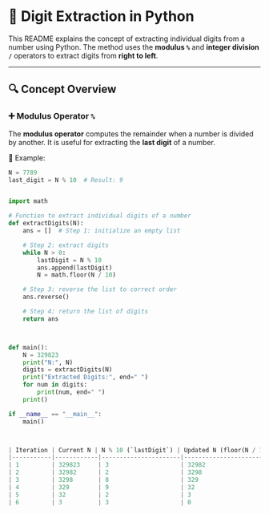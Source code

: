 # 📘 Digit Extraction in Python

This README explains the concept of extracting individual digits from a number using Python. The method uses the **modulus `%`** and **integer division `/`** operators to extract digits from **right to left**.

---

## 🔍 Concept Overview

### ➕ Modulus Operator `%`

The **modulus operator** computes the remainder when a number is divided by another. It is useful for extracting the **last digit** of a number.

📌 Example:
```python
N = 7789
last_digit = N % 10  # Result: 9


import math

# Function to extract individual digits of a number
def extractDigits(N):
    ans = []  # Step 1: initialize an empty list

    # Step 2: extract digits
    while N > 0:
        lastDigit = N % 10
        ans.append(lastDigit)
        N = math.floor(N / 10)

    # Step 3: reverse the list to correct order
    ans.reverse()

    # Step 4: return the list of digits
    return ans



def main():
    N = 329823
    print("N:", N)
    digits = extractDigits(N)
    print("Extracted Digits:", end=" ")
    for num in digits:
        print(num, end=" ")
    print()

if __name__ == "__main__":
    main()



| Iteration | Current N | N % 10 (`lastDigit`) | Updated N (floor(N / 10)) | ans (before reverse) |
|-----------|------------|----------------------|----------------------------|------------------------|
| 1         | 329823     | 3                    | 32982                      | [3]                    |
| 2         | 32982      | 2                    | 3298                       | [3, 2]                 |
| 3         | 3298       | 8                    | 329                        | [3, 2, 8]              |
| 4         | 329        | 9                    | 32                         | [3, 2, 8, 9]           |
| 5         | 32         | 2                    | 3                          | [3, 2, 8, 9, 2]        |
| 6         | 3          | 3                    | 0                          | [3, 2, 8, 9, 2, 3]     |





